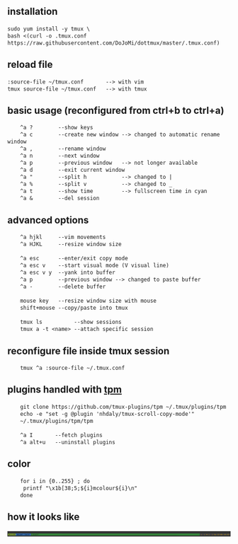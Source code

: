 
installation
-----
	sudo yum install -y tmux \
	bash <(curl -o .tmux.conf https://raw.githubusercontent.com/DoJoMi/dottmux/master/.tmux.conf)

reload file
-----

	:source-file ~/tmux.conf       --> with vim
	tmux source-file ~/tmux.conf   --> with tmux

basic usage (reconfigured from ctrl+b to ctrl+a)
-----
        ^a ?        --show keys
        ^a c        --create new window --> changed to automatic rename window
        ^a ,        --rename window
        ^a n        --next window
        ^a p        --previous window   --> not longer available
        ^a d        --exit current window
        ^a "        --split h           --> changed to |
        ^a %        --split v           --> changed to _
        ^a t        --show time         --> fullscreen time in cyan
        ^a &        --del session
        
advanced options
-----
        
        ^a hjkl     --vim movements
        ^a HJKL     --resize window size
        
        ^a esc      --enter/exit copy mode
        ^a esc v    --start visual mode (V visual line)
        ^a esc v y  --yank into buffer
        ^a p        --previous window --> changed to paste buffer
        ^a -        --delete buffer 
     
        mouse key   --resize window size with mouse
        shift+mouse --copy/paste into tmux 
        
        tmux ls          --show sessions
        tmux a -t <name> --attach specific session

reconfigure file inside tmux session
------
        tmux ^a :source-file ~/.tmux.conf

plugins handled with [tpm](https://github.com/tmux-plugins/tpm)
------
        git clone https://github.com/tmux-plugins/tpm ~/.tmux/plugins/tpm
        echo -e "set -g @plugin 'nhdaly/tmux-scroll-copy-mode'"
        ~/.tmux/plugins/tpm/tpm
        
        ^a I       --fetch plugins
        ^a alt+u   --uninstall plugins

color
------
        for i in {0..255} ; do
         printf "\x1b[38;5;${i}mcolour${i}\n"
        done

how it looks like
------
![image](https://raw.githubusercontent.com/DoJoMi/dottmux/master/tmux.png)

